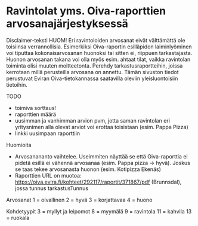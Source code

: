 
Ravintolat yms. Oiva-raporttien arvosanajärjestyksessä
======================================================

Disclaimer-teksti
HUOM! Eri ravintoloiden arvosanat eivät välttämättä ole toisiinsa verrannollisia. Esimerkiksi Oiva-raportin esilläpidon laiminlyöminen voi tiputtaa kokonaisarvosanan huonoksi tai sitten ei, riippuen tarkastajasta. Huonon arvosanan takana voi olla myös esim. ahtaat tilat, vaikka ravintolan toiminta olisi muuten moitteetonta. Perehdy tarkastusraportteihin, joissa kerrotaan millä perusteilla arvosana on annettu. Tämän sivuston tiedot perustuvat Eviran Oiva-tietokannassa saatavilla oleviin yleisluontoisiin tietoihin.


TODO
- toimiva sorttaus!
- raporttien määrä
- uusimman ja vanhimman arvion pvm, jotta saman ravintolan eri yritysnimen alla olevat arviot voi erottaa toisistaan (esim. Pappa Pizza)
- linkki uusimpaan raporttiin

Huomioita
- Arvosanananto vaihtelee. Useimmiten näyttää se että Oiva-raporttia ei pidetä esillä ei vähennä arvosanaa (esim. Pappa pizza -> hyvä). Joskus se taas tekee arvosanasta huonon (esim. Kotipizza Ekenäs)
- Raporttien URL on muotoa: https://oiva.evira.fi/kohteet/292117/raportit/371867/pdf (Brunnsdal), jossa 
														  tunnus		  tarkastusTunnus

Arvosanat
1 = oivallinen
2 = hyvä
3 = korjattavaa
4 = huono

Kohdetyypit
3 = myllyt ja leipomot
8 = myymälä
9 = ravintola
11 = kahvila
13 = ruokala

